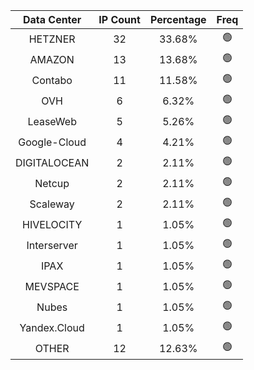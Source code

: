 | Data Center | IP Count | Percentage | Freq |
|:------------:|:--------:|:-----------:|:-----:|
| HETZNER | 32 | 33.68% | 🟢 |
| AMAZON | 13 | 13.68% | 🟢 |
| Contabo | 11 | 11.58% | 🟢 |
| OVH | 6 | 6.32% | 🟢 |
| LeaseWeb | 5 | 5.26% | 🟢 |
| Google-Cloud | 4 | 4.21% | 🟢 |
| DIGITALOCEAN | 2 | 2.11% | 🟢 |
| Netcup | 2 | 2.11% | 🟢 |
| Scaleway | 2 | 2.11% | 🟢 |
| HIVELOCITY | 1 | 1.05% | 🟢 |
| Interserver | 1 | 1.05% | 🟢 |
| IPAX | 1 | 1.05% | 🟢 |
| MEVSPACE | 1 | 1.05% | 🟢 |
| Nubes | 1 | 1.05% | 🟢 |
| Yandex.Cloud | 1 | 1.05% | 🟢 |
| OTHER | 12 | 12.63% | 🟢 |